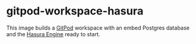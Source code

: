 # gitpod-workspace-hasura

This image builds a [GitPod](https://gitpod.io) workspace with an embed Postgres
database and the [Hasura Engine](https://hasura.io) ready to start.
